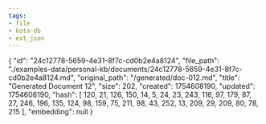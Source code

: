```yaml
---
tags:
- file
- kota-db
- ext_json
---
```

{
  "id": "24c12778-5659-4e31-8f7c-cd0b2e4a8124",
  "file_path": "./examples-data/personal-kb/documents/24c12778-5659-4e31-8f7c-cd0b2e4a8124.md",
  "original_path": "/generated/doc-012.md",
  "title": "Generated Document 12",
  "size": 202,
  "created": 1754608190,
  "updated": 1754608190,
  "hash": [
    120,
    21,
    126,
    150,
    14,
    5,
    24,
    23,
    243,
    116,
    97,
    179,
    87,
    27,
    246,
    196,
    135,
    124,
    98,
    159,
    75,
    211,
    98,
    43,
    252,
    13,
    209,
    29,
    209,
    80,
    78,
    215
  ],
  "embedding": null
}